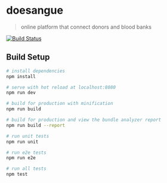 # doesangue
> online platform that connect donors and blood banks

[![Build Status](https://travis-ci.org/doesangueorg/webapp.svg?branch=develop)](https://travis-ci.org/doesangueorg/webapp)

## Build Setup

``` bash
# install dependencies
npm install

# serve with hot reload at localhost:8080
npm run dev

# build for production with minification
npm run build

# build for production and view the bundle analyzer report
npm run build --report

# run unit tests
npm run unit

# run e2e tests
npm run e2e

# run all tests
npm test
```
